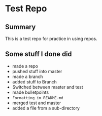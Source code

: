 Test Repo
========================================================

Summary
--------------------------------------------------------
This is a test repo for practice in using repos.

Some stuff I done did
--------------------------------------------------------
* made a repo
* pushed stuff into master
* made a branch
* added stuff to Branch
* Switched between master and test
* made bulletpoints
* `Formatting in README.md`
* merged test and master
* added a file from a sub-directory
